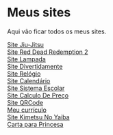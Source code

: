 # Meus sites
Aqui vão ficar todos os meus sites.

<a href="https://iamliper.github.io/meus_sites/meus-sites/site-Jiu-Jitsu/" target="_blank">Site Jiu-Jitsu</a>
<br>
<a href='https://iamliper.github.io/meus_sites/meus-sites/site-Red-Dead-Redemptio-2/' target="_blank">Site Red Dead Redemption 2</a>
<br>
<a href='https://iamliper.github.io/meus_sites/meus-sites/site-Lampada/' target="_blank">Site Lampada </a>
<br>
<a href='https://iamliper.github.io/meus_sites/meus-sites/site-Divertidamente/' target="_blank">Site Divertidamente </a>
<br>
<a href='https://iamliper.github.io/meus_sites/meus-sites/site-Relógio/' target="_blank">Site Relógio </a>
<br>
<a href='https://iamliper.github.io/meus_sites/meus-sites/site-Calendário/' target="_blank">Site Calendário </a>
<br>
<a href='https://iamliper.github.io/meus_sites/meus-sites/site-Sistema-Escolar/' target="_blank">Site Sistema Escolar </a>
<br>
<a href='https://iamliper.github.io/meus_sites/meus-sites/site-Calculo-de-Consumo/' target="_blank">Site Calculo De Preço</a>
<br>
<a href='https://iamliper.github.io/meus_sites/meus-sites/Site-QRCode/' target="_blank">Site QRCode</a>
<br>
<a href='https://iamliper.github.io/meus_sites/meus-sites/Curriculo/curriculo.html' target="_blank">Meu currículo</a>
<br>
<a href='https://iamliper.github.io/meus_sites/site_kimetsu_no_yaiba/' target="_blank">Site Kimetsu No Yaiba </a>
<br>
<a href='https://iamliper.github.io/meus_sites/meus-sites/carta-princesa/' target="_blank">Carta para Princesa</a>
